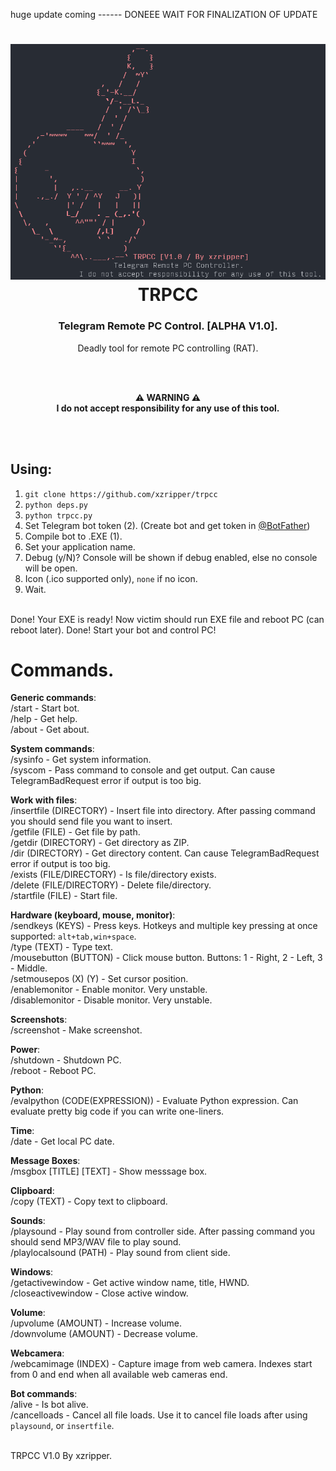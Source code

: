 huge update coming
------ DONEEE
WAIT FOR FINALIZATION OF UPDATE
<h1 align="center"><img src="icon.png"><br>TRPCC</h1>
<h3 align="center">Telegram Remote PC Control. [ALPHA V1.0].</h3>
<p align="center">Deadly tool for remote PC controlling (RAT).</p><br><br><p align="center"><b>⚠ WARNING ⚠<br>I do not accept responsibility for any use of this tool.</b></p><br><br>

## Using:
1. `git clone https://github.com/xzripper/trpcc`
2. `python deps.py`
3. `python trpcc.py`
4. Set Telegram bot token (2). (Create bot and get token in <a href="https://t.me/BotFather">@BotFather</a>)
5. Compile bot to .EXE (1).
  1. Set your application name.
  2. Debug (y/N)? Console will be shown if debug enabled, else no console will be open.
  3. Icon (.ico supported only), `none` if no icon.
  4. Wait.
<br>
Done! Your EXE is ready! Now victim should run EXE file and reboot PC (can reboot later). Done! Start your bot and control PC!<br>

# Commands.

**Generic commands**:<br>
/start - Start bot.<br>
/help - Get help.<br>
/about - Get about.<br>

**System commands**:<br>
/sysinfo - Get system information.<br>
/syscom - Pass command to console and get output. Can cause TelegramBadRequest error if output is too big.<br>

**Work with files**:<br>
/insertfile (DIRECTORY) - Insert file into directory. After passing command you should send file you want to insert.<br>
/getfile (FILE) - Get file by path.<br>
/getdir (DIRECTORY) - Get directory as ZIP.<br>
/dir (DIRECTORY) - Get directory content. Can cause TelegramBadRequest error if output is too big.<br>
/exists (FILE/DIRECTORY) - Is file/directory exists.<br>
/delete (FILE/DIRECTORY) - Delete file/directory.<br>
/startfile (FILE) - Start file.<br>

**Hardware (keyboard, mouse, monitor)**:<br>
/sendkeys (KEYS) - Press keys. Hotkeys and multiple key pressing at once supported: `alt+tab,win+space`.<br>
/type (TEXT) - Type text.<br>
/mousebutton (BUTTON) - Click mouse button. Buttons: 1 - Right, 2 - Left, 3 - Middle.<br>
/setmousepos (X) (Y) - Set cursor position.<br>
/enablemonitor - Enable monitor. Very unstable.<br>
/disablemonitor - Disable monitor. Very unstable.<br>

**Screenshots**:<br>
/screenshot - Make screenshot.<br>

**Power**:<br>
/shutdown - Shutdown PC.<br>
/reboot - Reboot PC.<br>

**Python**:<br>
/evalpython (CODE(EXPRESSION)) - Evaluate Python expression. Can evaluate pretty big code if you can write one-liners.<br>

**Time**:<br>
/date - Get local PC date.<br>

**Message Boxes**:<br>
/msgbox [TITLE] [TEXT] - Show messsage box.<br>

**Clipboard**:<br>
/copy (TEXT) - Copy text to clipboard.<br>

**Sounds**:<br>
/playsound - Play sound from controller side. After passing command you should send MP3/WAV file to play sound.<br>
/playlocalsound (PATH) - Play sound from client side.<br>

**Windows**:<br>
/getactivewindow - Get active window name, title, HWND.<br>
/closeactivewindow - Close active window.<br>

**Volume**:<br>
/upvolume (AMOUNT) - Increase volume.<br>
/downvolume (AMOUNT) - Decrease volume.<br>

**Webcamera**:<br>
/webcamimage (INDEX) - Capture image from web camera. Indexes start from 0 and end when all available web cameras end.<br>

**Bot commands**:<br>
/alive - Is bot alive.<br>
/cancelloads - Cancel all file loads. Use it to cancel file loads after using `playsound`, or `insertfile`.<br><br>

TRPCC V1.0 By xzripper.
